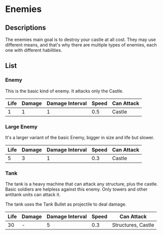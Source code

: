 # Enemies

## Descriptions

The enemies main goal is to destroy your castle at all cost. They may use different means, and that's why there are multiple types of enemies, each one with different habilities.

## List

### Enemy

This is the basic kind of enemy. It attacks only the Castle.

| Life | Damage | Damage Interval | Speed | Can Attack |
| ---- | ------ | --------------- | ----- | ---------- |
| 1    | 1      | 1               | 0.5   | Castle     |

### Large Enemy

It's a larger variant of the basic Enemy, bigger in size and life but slower.

| Life | Damage | Damage Interval | Speed | Can Attack |
| ---- | ------ | --------------- | ----- | ---------- |
| 5    | 3      | 1               | 0.3   | Castle     |

### Tank

The tank is a heavy machine that can attack any structure, plus the castle. Basic soldiers are helpless against this enemy. Only towers and other antitank units can attack it.

The tank uses the Tank Bullet as projectile to deal damage.

| Life | Damage | Damage Interval | Speed | Can Attack         |
| ---- | ------ | --------------- | ----- | ------------------ |
| 30   | -      | 5               | 0.3   | Structures, Castle |

